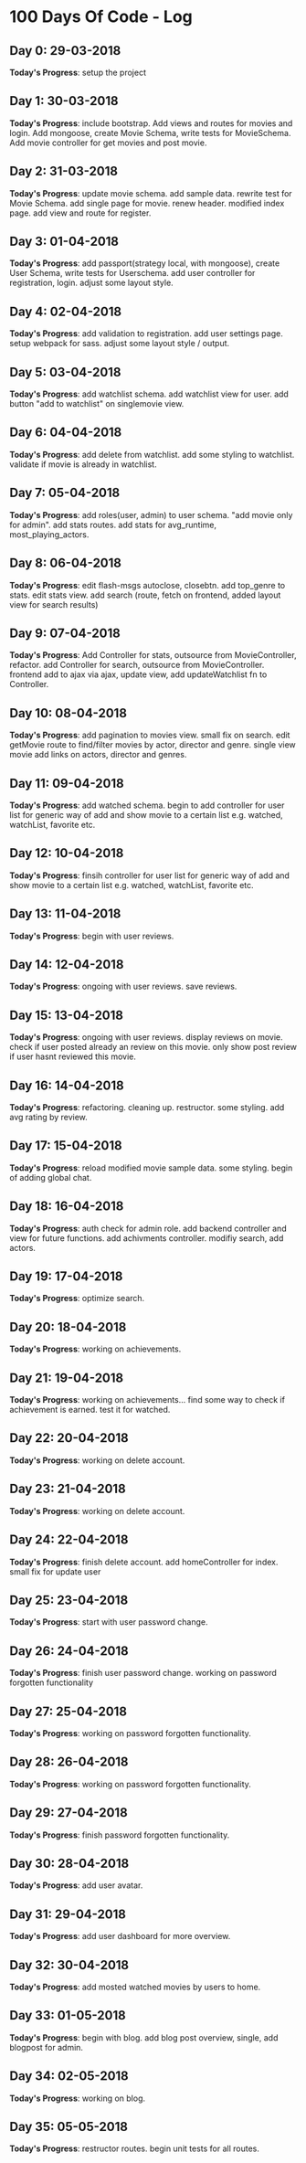# 100 Days Of Code - Log

## Day 0: 29-03-2018

**Today's Progress**: setup the project

## Day 1: 30-03-2018

**Today's Progress**: include bootstrap. Add views and routes for movies and login. Add mongoose, create Movie Schema, write tests for MovieSchema. Add movie controller for get movies and post movie.

## Day 2: 31-03-2018

**Today's Progress**: update movie schema. add sample data. rewrite test for Movie Schema. add single page for movie. renew header. modified index page. add view and route for register.

## Day 3: 01-04-2018

**Today's Progress**: add passport(strategy local, with mongoose), create User Schema, write tests for Userschema. add user controller for registration, login. adjust some layout style.

## Day 4: 02-04-2018

**Today's Progress**: add validation to registration. add user settings page. setup webpack for sass. adjust some layout style / output.

## Day 5: 03-04-2018

**Today's Progress**: add watchlist schema. add watchlist view for user. add button "add to watchlist" on singlemovie view.

## Day 6: 04-04-2018

**Today's Progress**: add delete from watchlist. add some styling to watchlist. validate if movie is already in watchlist.

## Day 7: 05-04-2018

**Today's Progress**: add roles(user, admin) to user schema. "add movie only for admin". add stats routes. add stats for avg_runtime, most_playing_actors.

## Day 8: 06-04-2018

**Today's Progress**: edit flash-msgs autoclose, closebtn. add top_genre to stats. edit stats view. add search (route, fetch on frontend, added layout view for search results)

## Day 9: 07-04-2018

**Today's Progress**: Add Controller for stats, outsource from MovieController, refactor. add Controller for search, outsource from MovieController. frontend add to ajax via ajax, update view, add updateWatchlist fn to Controller.

## Day 10: 08-04-2018

**Today's Progress**: add pagination to movies view. small fix on search. edit getMovie route to find/filter movies by actor, director and genre. single view movie add links on actors, director and genres.

## Day 11: 09-04-2018

**Today's Progress**: add watched schema. begin to add controller for user list for generic way of add and show movie to a certain list e.g. watched, watchList, favorite etc.

## Day 12: 10-04-2018

**Today's Progress**: finsih controller for user list for generic way of add and show movie to a certain list e.g. watched, watchList, favorite etc.

## Day 13: 11-04-2018

**Today's Progress**: begin with user reviews.

## Day 14: 12-04-2018

**Today's Progress**: ongoing with user reviews. save reviews.

## Day 15: 13-04-2018

**Today's Progress**: ongoing with user reviews. display reviews on movie. check if user posted already an review on this movie. only show post review if user hasnt reviewed this movie.

## Day 16: 14-04-2018

**Today's Progress**: refactoring. cleaning up. restructor. some styling. add avg rating by review.

## Day 17: 15-04-2018

**Today's Progress**: reload modified movie sample data. some styling. begin of adding global chat.

## Day 18: 16-04-2018

**Today's Progress**: auth check for admin role. add backend controller and view for future functions. add achivments controller. modifiy search, add actors.

## Day 19: 17-04-2018

**Today's Progress**: optimize search.

## Day 20: 18-04-2018

**Today's Progress**: working on achievements.

## Day 21: 19-04-2018

**Today's Progress**: working on achievements... find some way to check if achievement is earned. test it for watched.

## Day 22: 20-04-2018

**Today's Progress**: working on delete account.

## Day 23: 21-04-2018

**Today's Progress**: working on delete account.

## Day 24: 22-04-2018

**Today's Progress**: finish delete account. add homeController for index. small fix for update user

## Day 25: 23-04-2018

**Today's Progress**: start with user password change.

## Day 26: 24-04-2018

**Today's Progress**: finish user password change. working on password forgotten functionality

## Day 27: 25-04-2018

**Today's Progress**: working on password forgotten functionality.

## Day 28: 26-04-2018

**Today's Progress**: working on password forgotten functionality.

## Day 29: 27-04-2018

**Today's Progress**: finish password forgotten functionality.

## Day 30: 28-04-2018

**Today's Progress**: add user avatar.

## Day 31: 29-04-2018

**Today's Progress**: add user dashboard for more overview.

## Day 32: 30-04-2018

**Today's Progress**: add mosted watched movies by users to home.

## Day 33: 01-05-2018

**Today's Progress**: begin with blog. add blog post overview, single, add blogpost for admin.

## Day 34: 02-05-2018

**Today's Progress**: working on blog.

## Day 35: 05-05-2018

**Today's Progress**: restructor routes. begin unit tests for all routes.

